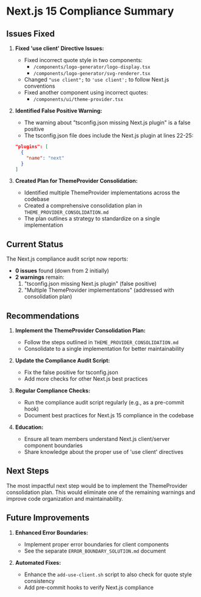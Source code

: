 # Next.js 15 Compliance Summary

## Issues Fixed

1. **Fixed 'use client' Directive Issues:**

   - Fixed incorrect quote style in two components:
     - `/components/logo-generator/logo-display.tsx`
     - `/components/logo-generator/svg-renderer.tsx`
   - Changed `"use client";` to `'use client';` to follow Next.js conventions
   - Fixed another component using incorrect quotes:
     - `/components/ui/theme-provider.tsx`

2. **Identified False Positive Warning:**

   - The warning about "tsconfig.json missing Next.js plugin" is a false positive
   - The tsconfig.json file does include the Next.js plugin at lines 22-25:

   ```json
   "plugins": [
     {
       "name": "next"
     }
   ]
   ```

3. **Created Plan for ThemeProvider Consolidation:**
   - Identified multiple ThemeProvider implementations across the codebase
   - Created a comprehensive consolidation plan in `THEME_PROVIDER_CONSOLIDATION.md`
   - The plan outlines a strategy to standardize on a single implementation

## Current Status

The Next.js compliance audit script now reports:

- **0 issues** found (down from 2 initially)
- **2 warnings** remain:
  1. "tsconfig.json missing Next.js plugin" (false positive)
  2. "Multiple ThemeProvider implementations" (addressed with consolidation plan)

## Recommendations

1. **Implement the ThemeProvider Consolidation Plan:**

   - Follow the steps outlined in `THEME_PROVIDER_CONSOLIDATION.md`
   - Consolidate to a single implementation for better maintainability

2. **Update the Compliance Audit Script:**

   - Fix the false positive for tsconfig.json
   - Add more checks for other Next.js best practices

3. **Regular Compliance Checks:**

   - Run the compliance audit script regularly (e.g., as a pre-commit hook)
   - Document best practices for Next.js 15 compliance in the codebase

4. **Education:**
   - Ensure all team members understand Next.js client/server component boundaries
   - Share knowledge about the proper use of 'use client' directives

## Next Steps

The most impactful next step would be to implement the ThemeProvider consolidation plan. This would eliminate one of the remaining warnings and improve code organization and maintainability.

## Future Improvements

1. **Enhanced Error Boundaries:**

   - Implement proper error boundaries for client components
   - See the separate `ERROR_BOUNDARY_SOLUTION.md` document

2. **Automated Fixes:**
   - Enhance the `add-use-client.sh` script to also check for quote style consistency
   - Add pre-commit hooks to verify Next.js compliance
